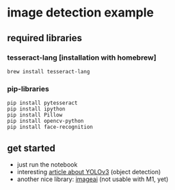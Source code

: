 # image detection example

## required libraries

### tesseract-lang [installation with homebrew]
```
brew install tesseract-lang
```

### pip-libraries

```
pip install pytesseract
pip install ipython
pip install Pillow
pip install opencv-python
pip install face-recognition
```

## get started

- just run the notebook
- interesting [article about YOLOv3](https://cloudxlab.com/blog/setup-yolo-with-darknet/) (object detection)
- another nice library: [imageai](https://github.com/OlafenwaMoses/ImageAI) (not usable with M1, yet)
